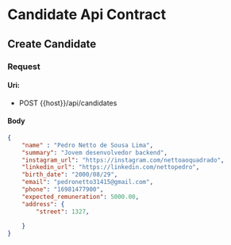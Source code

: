 
# Candidate Api Contract

## Create Candidate

### Request
#### Uri:
- POST {{host}}/api/candidates
#### Body
```JSON
{
    "name" : "Pedro Netto de Sousa Lima",
    "summary": "Jovem desenvolvedor backend",
    "instagram_url": "https://instagram.com/nettoaoquadrado",
    "linkedin_url": "https://linkedin.com/nettopedro",
    "birth_date": "2000/08/29",
    "email": "pedronetto31415@gmail.com",
    "phone": "16981477900",
    "expected_remuneration": 5000.00,
    "address": {
        "street": 1327,
        
    }
}
```